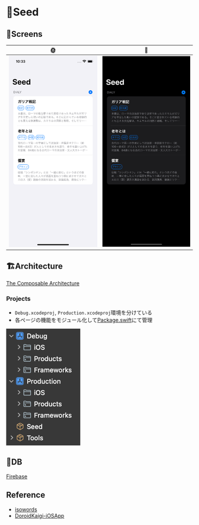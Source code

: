# 🌱Seed

## 📱Screens

| 🌞 | 🌙 |
|:--:|:--:|
|<img src='./Images/light.png' width=300>|<img src='./images/dark.png' width=300>|
## 🏗Architecture

[The Composable Architecture](https://github.com/pointfreeco/swift-composable-architecture)

### Projects

* `Debug.xcodeproj`, `Production.xcodeproj`環境を分けている
* 各ページの機能をモジュール化して[Package.swift](./Package.swift)にて管理

<img src='./images/tree.png' width=200>

## 🥞DB

[Firebase](https://github.com/firebase/firebase-ios-sdk/tree/master/Firestore)

## Reference

* [isowords](https://github.com/pointfreeco/isowords)
* [DoroidKaigi-iOSApp](https://github.com/DroidKaigi/conference-app-2021)